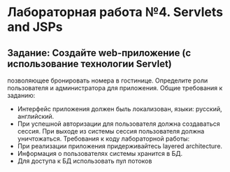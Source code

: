 # Лабораторная работа №4. Servlets and JSPs

## Задание: Создайте web-приложение (с использование технологии Servlet) 
позволяющее бронировать номера в гостинице. Определите роли пользователя и 
администратора для приложения.
Общие требования к заданию:
- Интерфейс приложения должен быль локализован, языки: русский, 
английский.
- При успешной авторизации для пользователя должна создаваться сессия. При 
выходе из системы сессия пользователя должна уничтожаться.
Требования к коду лабораторной работы:
- При реализации приложения придерживайтесь layered architecture.
- Информация о пользователях системы хранится в БД.
- Для доступа к БД использовать пул потоков